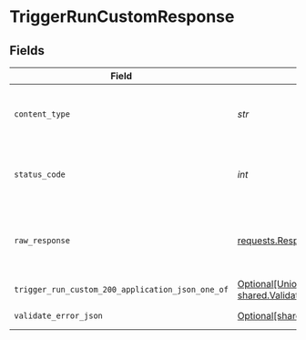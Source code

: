# TriggerRunCustomResponse


## Fields

| Field                                                                                                                               | Type                                                                                                                                | Required                                                                                                                            | Description                                                                                                                         |
| ----------------------------------------------------------------------------------------------------------------------------------- | ----------------------------------------------------------------------------------------------------------------------------------- | ----------------------------------------------------------------------------------------------------------------------------------- | ----------------------------------------------------------------------------------------------------------------------------------- |
| `content_type`                                                                                                                      | *str*                                                                                                                               | :heavy_check_mark:                                                                                                                  | HTTP response content type for this operation                                                                                       |
| `status_code`                                                                                                                       | *int*                                                                                                                               | :heavy_check_mark:                                                                                                                  | HTTP response status code for this operation                                                                                        |
| `raw_response`                                                                                                                      | [requests.Response](https://requests.readthedocs.io/en/latest/api/#requests.Response)                                               | :heavy_minus_sign:                                                                                                                  | Raw HTTP response; suitable for custom response parsing                                                                             |
| `trigger_run_custom_200_application_json_one_of`                                                                                    | [Optional[Union[shared.TriggerRunOutput, shared.ValidateErrorJSON]]](../../models/operations/triggerruncustom200applicationjson.md) | :heavy_minus_sign:                                                                                                                  | Ok                                                                                                                                  |
| `validate_error_json`                                                                                                               | [Optional[shared.ValidateErrorJSON]](../../models/shared/validateerrorjson.md)                                                      | :heavy_minus_sign:                                                                                                                  | Validation Failed                                                                                                                   |